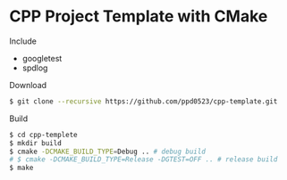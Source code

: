 # CPP Project Template with CMake

Include
* googletest
* spdlog


Download
```bash
$ git clone --recursive https://github.com/ppd0523/cpp-template.git
```

Build
```bash
$ cd cpp-templete
$ mkdir build
$ cmake -DCMAKE_BUILD_TYPE=Debug .. # debug build
# $ cmake -DCMAKE_BUILD_TYPE=Release -DGTEST=OFF .. # release build
$ make
```


